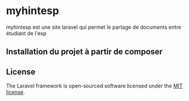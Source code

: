 <h1>myhintesp</h1>
<a></a>

<p> myhintesp est une site laravel qui permet le partage de documents entre étudiant de l'esp </p>

<h2>Installation du projet à partir de composer</h2>
<p></p>

## License

The Laravel framework is open-sourced software licensed under the [MIT license](https://opensource.org/licenses/MIT).
